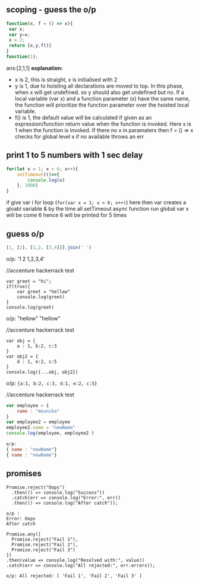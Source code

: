 ## scoping - guess the o/p
```javascript
function(x, f = () => x){
 var x;
 var y=x;
 x = 2;
 return [x,y,f()]
} 
function(1); 
```
ans:[2,1,1]
**explanation:**
- x is 2, this is straight, x is initialised with 2
- y is 1, due to hoisting all declarations are moved to top. In this phase, when x will get undefined. so y should also get undefined but no. If a local variable (var x) and a function parameter (x) have the same name, the function will prioritize the function parameter over the hoisted local variable.
- f() is 1, the default value will be calculated if given as an expression/function return value when the function is invoked. Here x is 1 when the function is invoked. If there no x in paramaters then f = () => x checks for global level x if no available throws an err

## print 1 to 5 numbers with 1 sec delay
```javascript
for(let x = 1; x < 6; x++){ 
    setTimeout(()=>{
        console.log(x)
    }, 1000)
}
```
if give var i for loop (```for(var x = 1; x < 6; x++)```) here then var creates a gloabl variable & by the time all setTimeout async function run global var x will be come 6 hence 6 will be printed for 5 times

## guess o/p
```js
[1, [2], [1,2, [3,4]]].join(' ')
```
o/p: '1 2 1,2,3,4'

//accenture hackerrack test
```JS
var greet = "hi";
if(true){
    var greet = "hellow"
    console.log(greet)
}
console.log(greet)
```
o/p: 
"hellow"
"hellow"

//accenture hackerrack test
```JS
var obj = {
    a : 1, b:2, c:3
}
var obj2 = {
    d : 1, e:2, c:5
}
console.log({...obj, obj2})
```
o/p: ```{a:1, b:2, c:3, d:1, e:2, c:5}```

//accenture hackerrack test
```js
var employee = {
    name : "mounika"
}
var employee2 = employee
employee2.name = "newName"
console.log(employee, employee2 )

o/p: 
{ name : "newName"}
{ name : "newName"}
```

## promises

```JS
Promise.reject("Oops")
  .then(() => console.log("Success"))
  .catch(err => console.log("Error:", err))
  .then(() => console.log("After catch"));

o/p :
Error: Oops
After catch
```

```JS
Promise.any([
  Promise.reject("Fail 1"),
  Promise.reject("Fail 2"),
  Promise.reject("Fail 3")
])
.then(value => console.log("Resolved with:", value))
.catch(err => console.log("All rejected:", err.errors));

o/p: All rejected: [ 'Fail 1', 'Fail 2', 'Fail 3' ]
```
